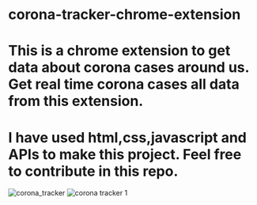 # corona-tracker-chrome-extension

# This is a chrome extension to get data about corona cases around us. Get real time corona cases all data from this extension. 

# I have used html,css,javascript and APIs to make this project. Feel free to contribute in this repo.


![corona_tracker](https://user-images.githubusercontent.com/68159874/135750996-56f54e75-9bfd-4d24-b9bd-1ae79e1ef134.png)
![corona tracker 1](https://user-images.githubusercontent.com/68159874/135751005-39a2b8bf-b2ed-46e8-a51f-9369ac438bc8.png)


